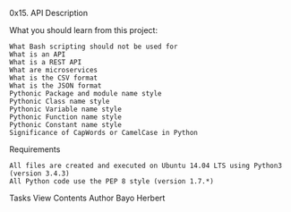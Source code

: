 0x15. API
Description

What you should learn from this project:

    What Bash scripting should not be used for
    What is an API
    What is a REST API
    What are microservices
    What is the CSV format
    What is the JSON format
    Pythonic Package and module name style
    Pythonic Class name style
    Pythonic Variable name style
    Pythonic Function name style
    Pythonic Constant name style
    Significance of CapWords or CamelCase in Python

Requirements

    All files are created and executed on Ubuntu 14.04 LTS using Python3 (version 3.4.3)
    All Python code use the PEP 8 style (version 1.7.*)

Tasks
View Contents
Author Bayo Herbert
